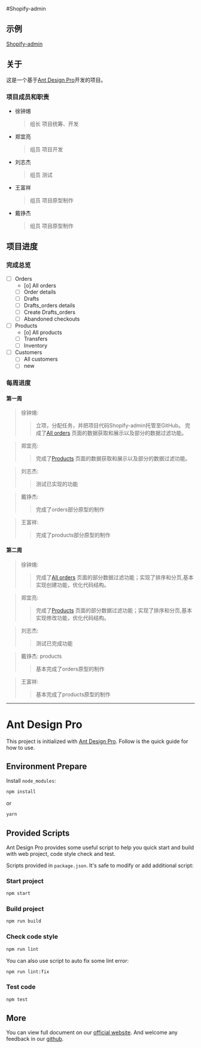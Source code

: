 #Shopify-admin

## 示例

[Shopify-admin](https://xu-paul.github.io/shopify-admin/)

## 关于

这是一个基于[Ant Design Pro](https://pro.ant.design)开发的项目。

### 项目成员和职责

* 徐钟焬
    > 组长
    > 项目统筹、开发
* 郑宜亮
    >组员
    >项目开发
* 刘志杰
    >组员
    >测试
* 王富祥
    >组员
    >项目原型制作
* 戴铮杰
    >组员
    >项目原型制作


## 项目进度

### 完成总览

 - [ ] Orders
    - [o] All orders
    - [ ] Order details
    - [ ] Drafts
    - [ ] Drafts_orders details
    - [ ] Create Drafts_orders
    - [ ] Abandoned checkouts
 - [ ] Products
    - [o] All products
    - [ ] Transfers
    - [ ] Inventory
 - [ ] Customers
    - [ ] All customers
    - [ ] new

### 每周进度

#### 第一周

>徐钟焬:  
>   > 立项，分配任务，并把项目代码Shopify-admin托管至GitHub。
>   > 完成了[All orders](https://xu-paul.github.io/shopify-admin/#/order/all)
>   > 页面的数据获取和展示以及部分的数据过滤功能。  

>郑宜亮:  
>   > 完成了[Products](https://xu-paul.github.io/shopify-admin/#/products/all-products)
>   > 页面的数据获取和展示以及部分的数据过滤功能。 

>刘志杰:  
>   > 测试已实现的功能

>戴铮杰:  
>   > 完成了orders部分原型的制作

>王富祥:  
>   > 完成了products部分原型的制作

#### 第二周

>徐钟焬:  
>   > 完成了[All orders](https://xu-paul.github.io/shopify-admin/#/order/all)
>   > 页面的部分数据过滤功能；实现了排序和分页,基本实现创建功能，优化代码结构。


>郑宜亮:  
>   > 完成了[Products](https://xu-paul.github.io/shopify-admin/#/order/products)
>   > 页面的部分数据过滤功能；实现了排序和分页,基本实现修改功能，优化代码结构。

>刘志杰:  
>   > 测试已完成功能

>戴铮杰:  products
>   > 基本完成了orders原型的制作

>王富祥:  
>   > 基本完成了products原型的制作  


***



# Ant Design Pro

This project is initialized with [Ant Design Pro](https://pro.ant.design). Follow is the quick guide for how to use.

## Environment Prepare

Install `node_modules`:

```bash
npm install
```

or

```bash
yarn
```

## Provided Scripts

Ant Design Pro provides some useful script to help you quick start and build with web project, code style check and test.

Scripts provided in `package.json`. It's safe to modify or add additional script:

### Start project

```bash
npm start
```

### Build project

```bash
npm run build
```

### Check code style

```bash
npm run lint
```

You can also use script to auto fix some lint error:

```bash
npm run lint:fix
```

### Test code

```bash
npm test
```

## More

You can view full document on our [official website](https://pro.ant.design). And welcome any feedback in our [github](https://github.com/ant-design/ant-design-pro).
